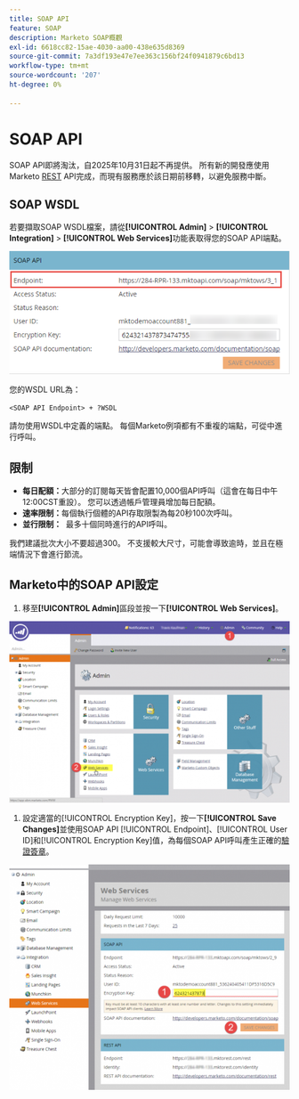 ```yaml
---
title: SOAP API
feature: SOAP
description: Marketo SOAP概觀
exl-id: 6618cc82-15ae-4030-aa00-438e635d8369
source-git-commit: 7a3df193e47e7ee363c156bf24f0941879c6bd13
workflow-type: tm+mt
source-wordcount: '207'
ht-degree: 0%

---
```


# SOAP API

SOAP API即將淘汰，自2025年10月31日起不再提供。  所有新的開發應使用Marketo [REST](https://developer.adobe.com/marketo-apis/) API完成，而現有服務應於該日期前移轉，以避免服務中斷。

## SOAP WSDL

若要擷取SOAP WSDL檔案，請從&#x200B;**[!UICONTROL Admin]** > **[!UICONTROL Integration]** > **[!UICONTROL Web Services]**&#x200B;功能表取得您的SOAP API端點。

![SOAP端點](assets/endpoint-soap.png)

您的WSDL URL為：

`<SOAP API Endpoint> + ?WSDL`

請勿使用WSDL中定義的端點。 每個Marketo例項都有不重複的端點，可從中進行呼叫。

## 限制

- **每日配額：**&#x200B;大部分的訂閱每天皆會配置10,000個API呼叫（這會在每日中午12:00CST重設）。 您可以透過帳戶管理員增加每日配額。
- **速率限制：**&#x200B;每個執行個體的API存取限製為每20秒100次呼叫。
- **並行限制：**  最多十個同時進行的API呼叫。

我們建議批次大小不要超過300。 不支援較大尺寸，可能會導致逾時，並且在極端情況下會進行節流。

## Marketo中的SOAP API設定

1. 移至&#x200B;**[!UICONTROL Admin]**&#x200B;區段並按一下&#x200B;**[!UICONTROL Web Services]**。

![admin-web-services2](assets/admin-web-services2.png)

1. 設定適當的[!UICONTROL Encryption Key]，按一下&#x200B;**[!UICONTROL Save Changes]**&#x200B;並使用SOAP API [!UICONTROL Endpoint]、[!UICONTROL User ID]和[!UICONTROL Encryption Key]值，為每個SOAP API呼叫產生正確的[驗證簽章](authentication-signature.md)。

![admin-web-services3](assets/admin-web-services3.png)
